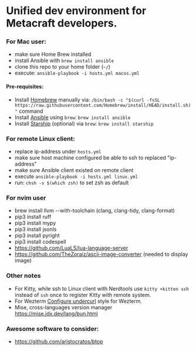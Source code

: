 # Unified dev environment for Metacraft developers.

### For Mac user:
- make sure Home Brew installed
- install Ansible with `brew install ansible`
- clone this repo to your home folder (`~/`)
- execute: `ansible-playbook -i hosts.yml macos.yml`

#### Pre-requisites:
- Install [Homebrew](https://brew.sh/) manually via: `/bin/bash -c "$(curl -fsSL https://raw.githubusercontent.com/Homebrew/install/HEAD/install.sh)"` command
- Install [Ansible](https://www.ansible.com/) using `brew`: `brew install ansible`
- Install [Starship](https://starship.rs/) (optional) via `brew`: `brew install starship`

### For remote Linux client:
- replace ip-address under `hosts.yml`
- make sure host machine configured be able to ssh to replaced "ip-address"
- make sure Ansible client existed on remote client
- execute `ansible-playbook -i hosts.yml linux.yml`
- run: `chsh -s $(which zsh)` to set zsh as default

### For nvim user
- brew install llvm --with-toolchain (clang, clang-tidy, clang-format)
- pip3 install ruff
- pip3 install mypy
- pip3 install jsonls
- pip3 install pyright
- pip3 install codespell
- https://github.com/LuaLS/lua-language-server
- https://github.com/TheZoraiz/ascii-image-converter (needed to display image)

### Other notes
- For Kitty, while ssh to Linux client with Nerdtools use `kitty +kitten ssh` instead of `ssh` once to register Kitty with remote system.
- For Wezterm [Configure undercurl](https://wezfurlong.org/wezterm/faq.html?h=undercurl#how-do-i-enable-undercurl-curly-underlines) style for Wezterm.
- Mise, cross-languages version manager https://mise.jdx.dev/lang/bun.html

### Awesome software to consider:
- https://github.com/aristocratos/btop
